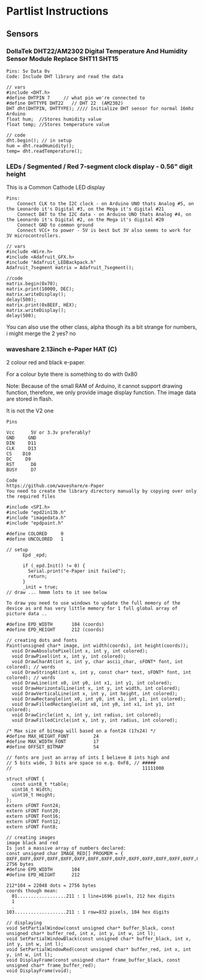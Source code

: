 # Partlist Instructions

## Sensors

### DollaTek DHT22/AM2302 Digital Temperature And Humidity Sensor Module Replace SHT11 SHT15 

```
Pins: 5v Data 0v
Code: Include DHT library and read the data
```
```
// vars
#include <DHT.h>
#define DHTPIN 7     // what pin we're connected to
#define DHTTYPE DHT22   // DHT 22  (AM2302)
DHT dht(DHTPIN, DHTTYPE); //// Initialize DHT sensor for normal 16mhz Arduino
float hum;  //Stores humidity value
float temp; //Stores temperature value

// code
dht.begin(); // in setup
hum = dht.readHumidity();
temp= dht.readTemperature();
```

### LEDs / Segmented / Red 7-segment clock display - 0.56" digit height

This is a Common Cathode LED display

```
Pins: 
    Connect CLK to the I2C clock - on Arduino UNO thats Analog #5, on the Leonardo it's Digital #3, on the Mega it's digital #21
    Connect DAT to the I2C data - on Arduino UNO thats Analog #4, on the Leonardo it's Digital #2, on the Mega it's digital #20
    Connect GND to common ground
    Connect VCC+ to power - 5V is best but 3V also seems to work for 3V microcontrollers.
```
```
// vars
#include <Wire.h> 
#include <Adafruit_GFX.h>
#include "Adafruit_LEDBackpack.h"
Adafruit_7segment matrix = Adafruit_7segment();

//code
matrix.begin(0x70);
matrix.print(10000, DEC);
matrix.writeDisplay();
delay(500);
matrix.print(0xBEEF, HEX);
matrix.writeDisplay();
delay(500);
```

You can also use the other class, alpha though its a bit strange for numbers, i might merge the 2 yes? no

### waveshare 2.13inch e-Paper HAT (C)

2 colour red and black e-paper.

For a colour byte there is something to do with 0x80

Note: Because of the small RAM of Arduino, it cannot support drawing function, therefore, we only provide image display function. The image data are stored in flash. 

It is not the V2 one 

```
Pins

Vcc 	 5V or 3.3v preferably?
GND 	GND
DIN 	D11
CLK 	D13
CS 	  D10
DC 	   D9
RST 	 D8
BUSY 	 D7 
```

```
Code
https://github.com/waveshare/e-Paper
You need to create the library directory manually by copying over only the required files

#include <SPI.h>
#include "epd2in13b.h"
#include "imagedata.h"
#include "epdpaint.h"

#define COLORED     0
#define UNCOLORED   1

// setup
      Epd _epd;

      if (_epd.Init() != 0) {
        Serial.print("e-Paper init failed");
        return;
      }
      _init = true;
// draw ... hmmm lots to it see below
```

```
To draw you need to use windows to update the full memory of the device as ard has very little memory for 1 full global array of picture data .. 

#define EPD_WIDTH       104 (coords)
#define EPD_HEIGHT      212 (coords)

// creating dots and fonts
Paint(unsigned char* image, int width(coords), int height(coords));
  void DrawAbsolutePixel(int x, int y, int colored);
  void DrawPixel(int x, int y, int colored);
  void DrawCharAt(int x, int y, char ascii_char, sFONT* font, int colored); // words
  void DrawStringAt(int x, int y, const char* text, sFONT* font, int colored); // words
  void DrawLine(int x0, int y0, int x1, int y1, int colored);
  void DrawHorizontalLine(int x, int y, int width, int colored);
  void DrawVerticalLine(int x, int y, int height, int colored);
  void DrawRectangle(int x0, int y0, int x1, int y1, int colored);
  void DrawFilledRectangle(int x0, int y0, int x1, int y1, int colored);
  void DrawCircle(int x, int y, int radius, int colored);
  void DrawFilledCircle(int x, int y, int radius, int colored);

/* Max size of bitmap will based on a font24 (17x24) */
#define MAX_HEIGHT_FONT         24
#define MAX_WIDTH_FONT          17
#define OFFSET_BITMAP           54

// fonts are just an array of ints I believe 8 ints high and
// 5 bits wide, 3 bits are space so e.g. 0xF8, // #####
//                                                11111000

struct sFONT {
  const uint8_t *table;
  uint16_t Width;
  uint16_t Height;
};
extern sFONT Font24;
extern sFONT Font20;
extern sFONT Font16;
extern sFONT Font12;
extern sFONT Font8;

// creating images
image black and red
Is just a massive array of numbers declared:
const unsigned char IMAGE_RED[] PROGMEM = {
0XFF,0XFF,0XFF,0XFF,0XFF,0XFF,0XFF,0XFF,0XFF,0XFF,0XFF,0XFF,0XFF,0XFF,0XFF,0XFF,
2756 bytes
#define EPD_WIDTH       104
#define EPD_HEIGHT      212

212*104 = 22048 dots = 2756 bytes
coords though mean:
  01..................211 : 1 line=1696 pixels, 212 hex digits
  1
  .
103...................211 : 1 row=832 pixels, 104 hex digits

// displaying
void SetPartialWindow(const unsigned char* buffer_black, const unsigned char* buffer_red, int x, int y, int w, int l);
void SetPartialWindowBlack(const unsigned char* buffer_black, int x, int y, int w, int l);
void SetPartialWindowRed(const unsigned char* buffer_red, int x, int y, int w, int l);
void DisplayFrame(const unsigned char* frame_buffer_black, const unsigned char* frame_buffer_red);
void DisplayFrame(void);
```

